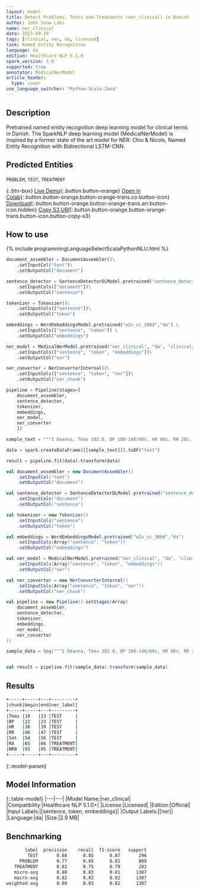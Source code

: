 ```yaml
---
layout: model
title: Detect Problems, Tests and Treatments (ner_clinical) in Danish
author: John Snow Labs
name: ner_clinical
date: 2023-09-20
tags: [clinical, ner, da, licensed]
task: Named Entity Recognition
language: da
edition: Healthcare NLP 5.1.0
spark_version: 3.0
supported: true
annotator: MedicalNerModel
article_header:
  type: cover
use_language_switcher: "Python-Scala-Java"
---
```


## Description

Pretrained named entity recognition deep learning model for clinical terms in Danish. The SparkNLP deep learning model (MedicalNerModel) is inspired by a former state of the art model for NER: Chiu & Nicols, Named Entity Recognition with Bidirectional LSTM-CNN.

## Predicted Entities

`PROBLEM`, `TEST`, `TREATMENT`

{:.btn-box}
[Live Demo](https://demo.johnsnowlabs.com/healthcare/NER_CLINICAL_MULTI/){:.button.button-orange}
[Open in Colab](https://colab.research.google.com/github/JohnSnowLabs/spark-nlp-workshop/blob/master/tutorials/streamlit_notebooks/healthcare/NER_CLINICAL_MULTI.ipynb){:.button.button-orange.button-orange-trans.co.button-icon}
[Download](https://s3.amazonaws.com/auxdata.johnsnowlabs.com/clinical/models/ner_clinical_da_5.1.0_3.0_1695218529665.zip){:.button.button-orange.button-orange-trans.arr.button-icon.hidden}
[Copy S3 URI](s3://auxdata.johnsnowlabs.com/clinical/models/ner_clinical_da_5.1.0_3.0_1695218529665.zip){:.button.button-orange.button-orange-trans.button-icon.button-copy-s3}

## How to use



<div class="tabs-box" markdown="1">
{% include programmingLanguageSelectScalaPythonNLU.html %}
  
```python
document_assembler = DocumentAssembler()\
    .setInputCol("text")\
    .setOutputCol("document")

sentence_detector = SentenceDetectorDLModel.pretrained("sentence_detector_dl", "xx")\
    .setInputCols(["document"])\
    .setOutputCol("sentence")

tokenizer = Tokenizer()\
    .setInputCols(["sentence"])\
    .setOutputCol("token")

embeddings = WordEmbeddingsModel.pretrained("w2v_cc_300d","da") \
    .setInputCols(["sentence", "token"]) \
    .setOutputCol("embeddings")

ner_model = MedicalNerModel.pretrained("ner_clinical", "da", "clinical/models")\
    .setInputCols(["sentence", "token", "embeddings"])\
    .setOutputCol("ner")

ner_converter = NerConverterInternal()\
    .setInputCols(["sentence", "token", "ner"])\
    .setOutputCol("ner_chunk")

pipeline = Pipeline(stages=[
    document_assembler, 
    sentence_detector,
    tokenizer,
    embeddings,
    ner_model,
    ner_converter   
    ])

sample_text = """I Deanna, Tmax 102.8, BP 100-140/60s, HR 80s, RR 20s, Sat 75% på RA i triage, op til 100% på NRB. """

data = spark.createDataFrame([[sample_text]]).toDF("text")

result = pipeline.fit(data).transform(data)
```
```scala
val document_assembler = new DocumentAssembler()
    .setInputCol("text")
    .setOutputCol("document")

val sentence_detector = SentenceDetectorDLModel.pretrained("sentence_detector_dl", "xx")
    .setInputCols("document")
    .setOutputCol("sentence")

val tokenizer = new Tokenizer()
    .setInputCols("sentence")
    .setOutputCol("token")

val embeddings = WordEmbeddingsModel.pretrained("w2v_cc_300d","da")
    .setInputCols(Array("sentence", "token"))
    .setOutputCol("embeddings")

val ner_model = MedicalNerModel.pretrained("ner_clinical", "da", "clinical/models")
    .setInputCols(Array("sentence", "token", "embeddings"))
    .setOutputCol("ner")

val ner_converter = new NerConverterInternal()
    .setInputCols(Array("sentence", "token", "ner"))
    .setOutputCol("ner_chunk")

val pipeline = new Pipeline().setStages(Array(
    document_assembler, 
    sentence_detector,
    tokenizer,
    embeddings,
    ner_model,
    ner_converter   
))

sample_data = Seq("""I Deanna, Tmax 102.8, BP 100-140/60s, HR 80s, RR 20s, Sat 75% på RA i triage, op til 100% på NRB. """).toDS.toDF("text")


val result = pipeline.fit(sample_data).transform(sample_data)
```
</div>

## Results

```bash
+-----+-----+---+---------+
|chunk|begin|end|ner_label|
+-----+-----+---+---------+
|Tmax |10   |13 |TEST     |
|BP   |22   |23 |TEST     |
|HR   |38   |39 |TEST     |
|RR   |46   |47 |TEST     |
|Sat  |54   |56 |TEST     |
|RA   |65   |66 |TREATMENT|
|NRB  |93   |95 |TREATMENT|
+-----+-----+---+---------+
```

{:.model-param}
## Model Information

{:.table-model}
|---|---|
|Model Name:|ner_clinical|
|Compatibility:|Healthcare NLP 5.1.0+|
|License:|Licensed|
|Edition:|Official|
|Input Labels:|[sentence, token, embeddings]|
|Output Labels:|[ner]|
|Language:|da|
|Size:|2.9 MB|

## Benchmarking

```bash
       label  precision    recall  f1-score   support
        TEST       0.88      0.85      0.87       296
     PROBLEM       0.77      0.85      0.81       809
   TREATMENT       0.82      0.75      0.79       282
   micro-avg       0.80      0.83      0.81      1387
   macro-avg       0.82      0.82      0.82      1387
weighted-avg       0.80      0.83      0.81      1387
```
